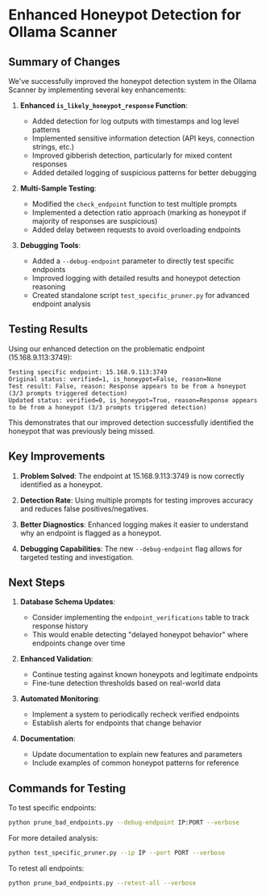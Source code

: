 # Enhanced Honeypot Detection for Ollama Scanner

## Summary of Changes

We've successfully improved the honeypot detection system in the Ollama Scanner by implementing several key enhancements:

1. **Enhanced `is_likely_honeypot_response` Function**:
   - Added detection for log outputs with timestamps and log level patterns
   - Implemented sensitive information detection (API keys, connection strings, etc.)
   - Improved gibberish detection, particularly for mixed content responses
   - Added detailed logging of suspicious patterns for better debugging

2. **Multi-Sample Testing**:
   - Modified the `check_endpoint` function to test multiple prompts
   - Implemented a detection ratio approach (marking as honeypot if majority of responses are suspicious)
   - Added delay between requests to avoid overloading endpoints

3. **Debugging Tools**:
   - Added a `--debug-endpoint` parameter to directly test specific endpoints
   - Improved logging with detailed results and honeypot detection reasoning
   - Created standalone script `test_specific_pruner.py` for advanced endpoint analysis

## Testing Results

Using our enhanced detection on the problematic endpoint (15.168.9.113:3749):

```
Testing specific endpoint: 15.168.9.113:3749
Original status: verified=1, is_honeypot=False, reason=None
Test result: False, reason: Response appears to be from a honeypot (3/3 prompts triggered detection)
Updated status: verified=0, is_honeypot=True, reason=Response appears to be from a honeypot (3/3 prompts triggered detection)
```

This demonstrates that our improved detection successfully identified the honeypot that was previously being missed.

## Key Improvements

1. **Problem Solved**: The endpoint at 15.168.9.113:3749 is now correctly identified as a honeypot. 

2. **Detection Rate**: Using multiple prompts for testing improves accuracy and reduces false positives/negatives.

3. **Better Diagnostics**: Enhanced logging makes it easier to understand why an endpoint is flagged as a honeypot.

4. **Debugging Capabilities**: The new `--debug-endpoint` flag allows for targeted testing and investigation.

## Next Steps

1. **Database Schema Updates**:
   - Consider implementing the `endpoint_verifications` table to track response history
   - This would enable detecting "delayed honeypot behavior" where endpoints change over time

2. **Enhanced Validation**:
   - Continue testing against known honeypots and legitimate endpoints
   - Fine-tune detection thresholds based on real-world data

3. **Automated Monitoring**:
   - Implement a system to periodically recheck verified endpoints
   - Establish alerts for endpoints that change behavior

4. **Documentation**:
   - Update documentation to explain new features and parameters
   - Include examples of common honeypot patterns for reference

## Commands for Testing

To test specific endpoints:
```bash
python prune_bad_endpoints.py --debug-endpoint IP:PORT --verbose
```

For more detailed analysis:
```bash
python test_specific_pruner.py --ip IP --port PORT --verbose
```

To retest all endpoints:
```bash
python prune_bad_endpoints.py --retest-all --verbose
``` 